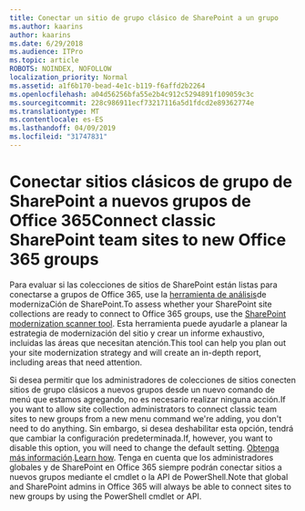 ```yaml
---
title: Conectar un sitio de grupo clásico de SharePoint a un grupo
ms.author: kaarins
author: kaarins
ms.date: 6/29/2018
ms.audience: ITPro
ms.topic: article
ROBOTS: NOINDEX, NOFOLLOW
localization_priority: Normal
ms.assetid: a1f6b170-bead-4e1c-b119-f6affd2b2264
ms.openlocfilehash: a04d56256bfa55e2b4c912c5294891f109059c3c
ms.sourcegitcommit: 228c986911ecf73217116a5d1fdcd2e89362774e
ms.translationtype: MT
ms.contentlocale: es-ES
ms.lasthandoff: 04/09/2019
ms.locfileid: "31747831"
---
```

# <a name="connect-classic-sharepoint-team-sites-to-new-office-365-groups"></a><span data-ttu-id="f4105-102">Conectar sitios clásicos de grupo de SharePoint a nuevos grupos de Office 365</span><span class="sxs-lookup"><span data-stu-id="f4105-102">Connect classic SharePoint team sites to new Office 365 groups</span></span>

<span data-ttu-id="f4105-103">Para evaluar si las colecciones de sitios de SharePoint están listas para conectarse a grupos de Office 365, use la [herramienta de análisis](https://go.microsoft.com/fwlink/?linkid=873066)de modernizaCión de SharePoint.</span><span class="sxs-lookup"><span data-stu-id="f4105-103">To assess whether your SharePoint site collections are ready to connect to Office 365 groups, use the [SharePoint modernization scanner tool](https://go.microsoft.com/fwlink/?linkid=873066).</span></span> <span data-ttu-id="f4105-104">Esta herramienta puede ayudarle a planear la estrategia de modernización del sitio y crear un informe exhaustivo, incluidas las áreas que necesitan atención.</span><span class="sxs-lookup"><span data-stu-id="f4105-104">This tool can help you plan out your site modernization strategy and will create an in-depth report, including areas that need attention.</span></span>
  
<span data-ttu-id="f4105-105">Si desea permitir que los administradores de colecciones de sitios conecten sitios de grupo clásicos a nuevos grupos desde un nuevo comando de menú que estamos agregando, no es necesario realizar ninguna acción.</span><span class="sxs-lookup"><span data-stu-id="f4105-105">If you want to allow site collection administrators to connect classic team sites to new groups from a new menu command we're adding, you don't need to do anything.</span></span> <span data-ttu-id="f4105-106">Sin embargo, si desea deshabilitar esta opción, tendrá que cambiar la configuración predeterminada.</span><span class="sxs-lookup"><span data-stu-id="f4105-106">If, however, you want to disable this option, you will need to change the default setting.</span></span> <span data-ttu-id="f4105-107">[Obtenga más información](https://go.microsoft.com/fwlink/?linkid=2004316).</span><span class="sxs-lookup"><span data-stu-id="f4105-107">[Learn how](https://go.microsoft.com/fwlink/?linkid=2004316).</span></span> <span data-ttu-id="f4105-108">Tenga en cuenta que los administradores globales y de SharePoint en Office 365 siempre podrán conectar sitios a nuevos grupos mediante el cmdlet o la API de PowerShell.</span><span class="sxs-lookup"><span data-stu-id="f4105-108">Note that global and SharePoint admins in Office 365 will always be able to connect sites to new groups by using the PowerShell cmdlet or API.</span></span>
  

